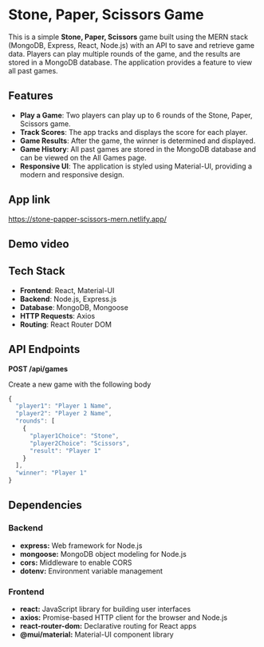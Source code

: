 # Stone, Paper, Scissors Game

This is a simple **Stone, Paper, Scissors** game built using the MERN stack (MongoDB, Express, React, Node.js) with an API to save and retrieve game data. Players can play multiple rounds of the game, and the results are stored in a MongoDB database. The application provides a feature to view all past games.

## Features

- **Play a Game**: Two players can play up to 6 rounds of the Stone, Paper, Scissors game.
- **Track Scores**: The app tracks and displays the score for each player.
- **Game Results**: After the game, the winner is determined and displayed.
- **Game History**: All past games are stored in the MongoDB database and can be viewed on the All Games page.
- **Responsive UI**: The application is styled using Material-UI, providing a modern and responsive design.

## App link

https://stone-papper-scissors-mern.netlify.app/

## Demo video



## Tech Stack

- **Frontend**: React, Material-UI
- **Backend**: Node.js, Express.js
- **Database**: MongoDB, Mongoose
- **HTTP Requests**: Axios
- **Routing**: React Router DOM

## API Endpoints

**POST /api/games**

Create a new game with the following body

```javascript
{
  "player1": "Player 1 Name",
  "player2": "Player 2 Name",
  "rounds": [
    {
      "player1Choice": "Stone",
      "player2Choice": "Scissors",
      "result": "Player 1"
    }
  ],
  "winner": "Player 1"
}
```

## Dependencies

### Backend

- **express:** Web framework for Node.js
- **mongoose:** MongoDB object modeling for Node.js
- **cors:** Middleware to enable CORS
- **dotenv:** Environment variable management

### Frontend

- **react:** JavaScript library for building user interfaces
- **axios:** Promise-based HTTP client for the browser and Node.js
- **react-router-dom:** Declarative routing for React apps
- **@mui/material:** Material-UI component library
